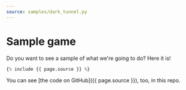 ```yaml
---
source: samples/dark_tunnel.py
---
```


# Sample game

Do you want to see a sample of what we're going to do? Here it is!

``` python
{% include {{ page.source }} %}
```

You can see [the code on GitHub]({{ page.source }}), too, in this repo.
